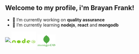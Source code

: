 ## Welcome to my profile, i'm Brayan Frank!

- 🔭 I’m currently working on **quality assurance**
- 🌱 I’m currently learning **nodejs**, **react** and **mongodb**

<a href="https://github.com/anuraghazra/github-readme-stats">
  <img height="180em" src="https://github-readme-stats.vercel.app/api?username=brauuu&show_icons=true&theme=monokai" />
</a>
<a href="https://github.com/anuraghazra/convoychat">
</a>
<div style="display: inline-block">
  <img align="center" height="60" width="80" src="https://github.com/devicons/devicon/blob/master/icons/nodejs/nodejs-plain-wordmark.svg"></img>
  <img align="center" height="40" width="60" src="https://github.com/devicons/devicon/blob/master/icons/mongodb/mongodb-plain-wordmark.svg"></img>
</div>
